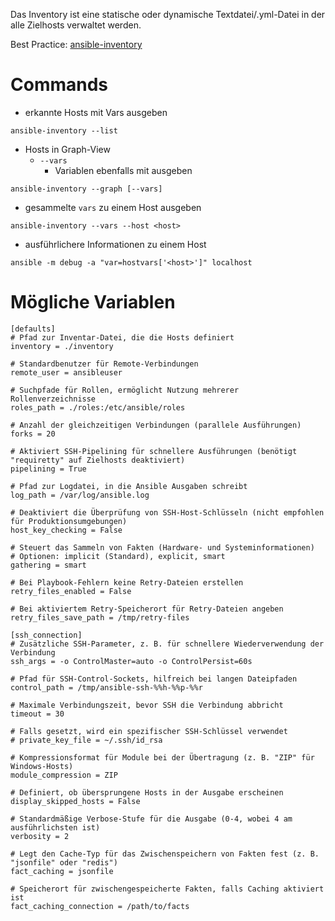Das Inventory ist eine statische oder dynamische Textdatei/.yml-Datei in der alle Zielhosts verwaltet werden.

Best Practice: [ansible-inventory](../03_Best%20Practices/ansible-inventory.md)


# Commands

- erkannte Hosts mit Vars ausgeben

```
ansible-inventory --list
```

- Hosts in Graph-View
	- `--vars`
		- Variablen ebenfalls mit ausgeben

```
ansible-inventory --graph [--vars]
```

- gesammelte `vars` zu einem Host ausgeben

```
ansible-inventory --vars --host <host>
```

- ausführlichere Informationen zu einem Host

```
ansible -m debug -a "var=hostvars['<host>']" localhost
```


# Mögliche Variablen

```
[defaults]
# Pfad zur Inventar-Datei, die die Hosts definiert
inventory = ./inventory

# Standardbenutzer für Remote-Verbindungen
remote_user = ansibleuser

# Suchpfade für Rollen, ermöglicht Nutzung mehrerer Rollenverzeichnisse
roles_path = ./roles:/etc/ansible/roles

# Anzahl der gleichzeitigen Verbindungen (parallele Ausführungen)
forks = 20

# Aktiviert SSH-Pipelining für schnellere Ausführungen (benötigt "requiretty" auf Zielhosts deaktiviert)
pipelining = True

# Pfad zur Logdatei, in die Ansible Ausgaben schreibt
log_path = /var/log/ansible.log

# Deaktiviert die Überprüfung von SSH-Host-Schlüsseln (nicht empfohlen für Produktionsumgebungen)
host_key_checking = False

# Steuert das Sammeln von Fakten (Hardware- und Systeminformationen)
# Optionen: implicit (Standard), explicit, smart
gathering = smart

# Bei Playbook-Fehlern keine Retry-Dateien erstellen
retry_files_enabled = False

# Bei aktiviertem Retry-Speicherort für Retry-Dateien angeben
retry_files_save_path = /tmp/retry-files

[ssh_connection]
# Zusätzliche SSH-Parameter, z. B. für schnellere Wiederverwendung der Verbindung
ssh_args = -o ControlMaster=auto -o ControlPersist=60s

# Pfad für SSH-Control-Sockets, hilfreich bei langen Dateipfaden
control_path = /tmp/ansible-ssh-%%h-%%p-%%r

# Maximale Verbindungszeit, bevor SSH die Verbindung abbricht
timeout = 30

# Falls gesetzt, wird ein spezifischer SSH-Schlüssel verwendet
# private_key_file = ~/.ssh/id_rsa

# Kompressionsformat für Module bei der Übertragung (z. B. "ZIP" für Windows-Hosts)
module_compression = ZIP

# Definiert, ob übersprungene Hosts in der Ausgabe erscheinen
display_skipped_hosts = False

# Standardmäßige Verbose-Stufe für die Ausgabe (0-4, wobei 4 am ausführlichsten ist)
verbosity = 2

# Legt den Cache-Typ für das Zwischenspeichern von Fakten fest (z. B. "jsonfile" oder "redis")
fact_caching = jsonfile

# Speicherort für zwischengespeicherte Fakten, falls Caching aktiviert ist
fact_caching_connection = /path/to/facts

```